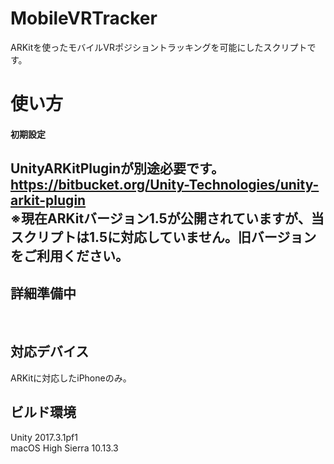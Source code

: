 # MobileVRTracker
ARKitを使ったモバイルVRポジショントラッキングを可能にしたスクリプトです。

# 使い方
#### 初期設定
UnityARKitPluginが別途必要です。<br>
https://bitbucket.org/Unity-Technologies/unity-arkit-plugin<br>
**※現在ARKitバージョン1.5が公開されていますが、当スクリプトは1.5に対応していません。旧バージョンをご利用ください。**
<br>
----
詳細準備中
----
<br>


## 対応デバイス
ARKitに対応したiPhoneのみ。
<br>


## ビルド環境<br>
Unity 2017.3.1pf1<br>
macOS High Sierra 10.13.3